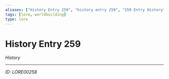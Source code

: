 ```yaml
---
aliases: ["History Entry 259", "history entry 259", "259 Entry History"]
tags: [lore, worldbuilding]
type: lore
---
```


# History Entry 259

*History*

---
*ID: LORE00258*